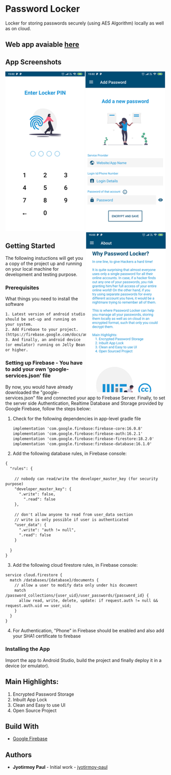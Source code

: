 # Password Locker
Locker for storing passwords securely (using AES Algorithm) locally as well as on cloud.

## Web app avaiable [here](https://plocker.web.app/#/)


## App Screenshots
<p align="center">
  <img align="left" src="https://github.com/jyotirmoy-paul/PasswordLocker/blob/master/samples/screenshot1.png" width=250>
  <img src="https://github.com/jyotirmoy-paul/PasswordLocker/blob/master/samples/screenshot2.png" width=250>
  <img align="right" src="https://github.com/jyotirmoy-paul/PasswordLocker/blob/master/samples/screenshot3.png" width=250>
</p>

## Getting Started
The following instuctions will get you a copy of the project up and running on your local machine for development and testing purpose.

### Prerequisites
What things you need to install the software
```
1. Latest version of android studio should be set-up and running on your system.
2. Add Firebase to your project. (https://firebase.google.com/docs/android/setup)
3. And finally, an android device (or emulator) running on Jelly Bean or higher.
```
### Setting up Firebase - You have to add your own 'google-services.json' file
By now, you would have already downloaded the "google-services.json" file and connected your app to Firebase Server. Finally, to set the server side Authentication, Realtime Database and Storage provided by Google Firebase, follow the steps below:
1. Check for the following dependencies in app-level gradle file
     ```
    implementation 'com.google.firebase:firebase-core:16.0.8'
    implementation 'com.google.firebase:firebase-auth:16.2.1'
    implementation 'com.google.firebase:firebase-firestore:18.2.0'
    implementation 'com.google.firebase:firebase-database:16.1.0'
    ```
2. Add the following database rules, in Firebase console:
```
{
  "rules": {
    
    // nobody can read/write the developer_master_key (for security purpose)
    "developer_master_key": {
      ".write": false,
        ".read": false
    },
      
    // don't allow anyone to read from user_data section
    // write is only possible if user is authenticated
    "user_data": {
      ".write": "auth != null",
      ".read": false
    }
      
  }
}
```
3. Add the following cloud firestore rules, in Firebase console:
```
service cloud.firestore {
  match /databases/{database}/documents {
  	// allow a user to modify data only under his document
    match /password_collections/{user_uid}/user_passwords/{password_id} {
      allow read, write, delete, update: if request.auth != null && request.auth.uid == user_uid;
    }
  }
}
```
4. For Authentication, "Phone" in Firebase should be enabled and also add your SHA1 certificate to firebase
### Installing the App
Import the app to Android Studio, build the project and finally deploy it in a device (or emulator).

## Main Highlights:
1. Encrypted Password Storage
2. Inbuilt App Lock
3. Clean and Easy to use UI
4. Open Source Project

##  Build With
* [Google Firebase](https://firebase.google.com/)

## Authors
* **Jyotirmoy Paul** - Initial work - [jyotirmoy-paul](https://github.com/jyotirmoy-paul)
